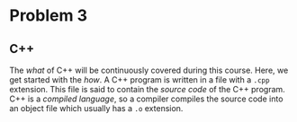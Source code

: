 # Problem 3

## C++
The *what* of C++ will be continuously covered during this 
course. Here, we get started with the *how*. A C++
program is written in a file with a `.cpp` extension. 
This file is said to contain the *source code* of the
C++ program. C++ is a *compiled language*, so a 
compiler compiles the source code into an object file
which usually has a `.o` extension.  